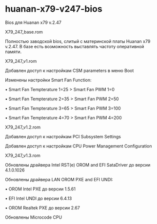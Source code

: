 # huanan-x79-v247-bios
Bios для Huanan x79 v.2.47


X79_247_base.rom

Полностью заводской bios, слитый с материнской платы Huanan x79 v.2.47. В базе есть возможность выставлять частоту оперативной памяти.


X79_247_v1.rom

Добавлен доступ к настройкам CSM parameters в меню Boot

Изменены настройки Smart Fan Function:

•	Smart Fan Tempterature 1=25 > Smart Fan PWM 1=0

•	Smart Fan Tempterature 2=35 > Smart Fan PWM 2=50

•	Smart Fan Tempterature 3=65 > Smart Fan PWM 3=100

•	Smart Fan Tempterature 4=70 > Smart Fan PWM 4=200



X79_247_v1.2.rom

Добавлен доступ к настройкам PCI Subsystem Settings

Добавлен доступ к настройкам CPU Power Management Configuration



X79_247_v1.3.rom

Обновлены драйвера Intel RST(e) OROM and EFI SataDriver до версии 4.1.0.1026

Обновлены драйвера LAN OROM PXE and EFI UNDI:

•	OROM Intel PXE до версии 1.5.61

•	EFI Intel UNDI до версии 6.4.13

•	OROM Realtek PXE до версии 2.67

Обновлены Microcode CPU


